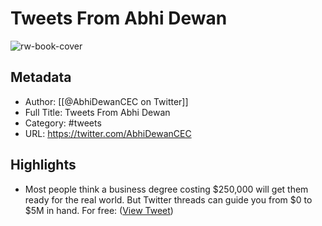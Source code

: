 # Tweets From Abhi Dewan

![rw-book-cover](https://pbs.twimg.com/profile_images/1527494789477842945/Pej_yL4D.jpg)

## Metadata
- Author: [[@AbhiDewanCEC on Twitter]]
- Full Title: Tweets From Abhi Dewan
- Category: #tweets
- URL: https://twitter.com/AbhiDewanCEC

## Highlights
- Most people think a business degree costing $250,000 will get them ready for the real world.
  But Twitter threads can guide you from $0 to $5M in hand. For free: ([View Tweet](https://twitter.com/AbhiDewanCEC/status/1530331563719802881))
